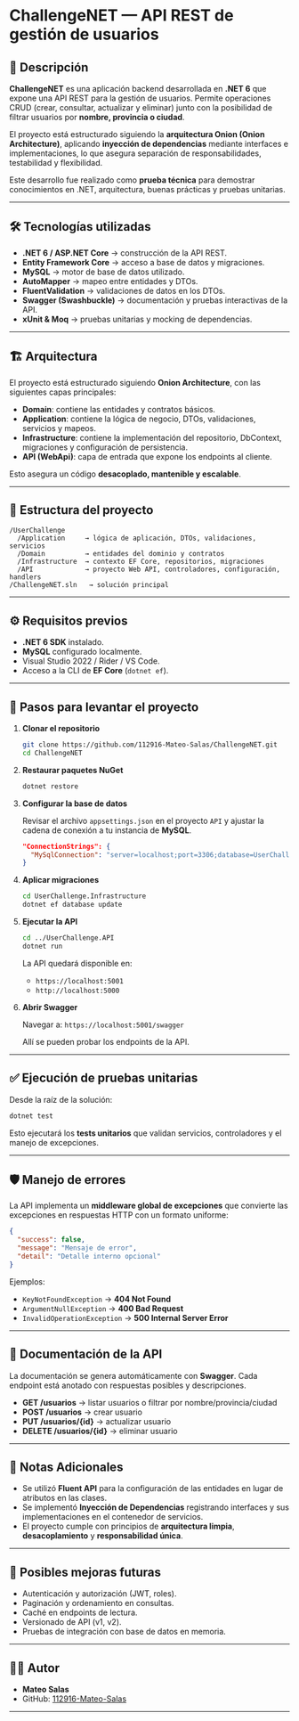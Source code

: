 # ChallengeNET — API REST de gestión de usuarios

## 📌 Descripción

**ChallengeNET** es una aplicación backend desarrollada en **.NET 6** que expone una API REST para la gestión de usuarios.
Permite operaciones CRUD (crear, consultar, actualizar y eliminar) junto con la posibilidad de filtrar usuarios por **nombre, provincia o ciudad**.

El proyecto está estructurado siguiendo la **arquitectura Onion (Onion Architecture)**, aplicando **inyección de dependencias** mediante interfaces e implementaciones, lo que asegura separación de responsabilidades, testabilidad y flexibilidad.

Este desarrollo fue realizado como **prueba técnica** para demostrar conocimientos en .NET, arquitectura, buenas prácticas y pruebas unitarias.

---

## 🛠️ Tecnologías utilizadas

* **.NET 6 / ASP.NET Core** → construcción de la API REST.
* **Entity Framework Core** → acceso a base de datos y migraciones.
* **MySQL** → motor de base de datos utilizado.
* **AutoMapper** → mapeo entre entidades y DTOs.
* **FluentValidation** → validaciones de datos en los DTOs.
* **Swagger (Swashbuckle)** → documentación y pruebas interactivas de la API.
* **xUnit & Moq** → pruebas unitarias y mocking de dependencias.

---

## 🏗️ Arquitectura

El proyecto está estructurado siguiendo **Onion Architecture**, con las siguientes capas principales:

* **Domain**: contiene las entidades y contratos básicos.
* **Application**: contiene la lógica de negocio, DTOs, validaciones, servicios y mapeos.
* **Infrastructure**: contiene la implementación del repositorio, DbContext, migraciones y configuración de persistencia.
* **API (WebApi)**: capa de entrada que expone los endpoints al cliente.

Esto asegura un código **desacoplado, mantenible y escalable**.

---

## 📂 Estructura del proyecto

```
/UserChallenge
  /Application     → lógica de aplicación, DTOs, validaciones, servicios
  /Domain          → entidades del dominio y contratos
  /Infrastructure  → contexto EF Core, repositorios, migraciones
  /API             → proyecto Web API, controladores, configuración, handlers
/ChallengeNET.sln   → solución principal
```
---

## ⚙️ Requisitos previos

* **.NET 6 SDK** instalado.
* **MySQL** configurado localmente.
* Visual Studio 2022 / Rider / VS Code.
* Acceso a la CLI de **EF Core** (`dotnet ef`).

---

## 🚀 Pasos para levantar el proyecto

1. **Clonar el repositorio**

   ```bash
   git clone https://github.com/112916-Mateo-Salas/ChallengeNET.git
   cd ChallengeNET
   ```

2. **Restaurar paquetes NuGet**

   ```bash
   dotnet restore
   ```

3. **Configurar la base de datos**

   Revisar el archivo `appsettings.json` en el proyecto `API` y ajustar la cadena de conexión a tu instancia de **MySQL**.

   ```json
   "ConnectionStrings": {
     "MySqlConnection": "server=localhost;port=3306;database=UserChallenge;user=root;password=tuPassword"
   }
   ```

4. **Aplicar migraciones**

   ```bash
   cd UserChallenge.Infrastructure
   dotnet ef database update
   ```

5. **Ejecutar la API**

   ```bash
   cd ../UserChallenge.API
   dotnet run
   ```

   La API quedará disponible en:

   * `https://localhost:5001`
   * `http://localhost:5000`

6. **Abrir Swagger**

   Navegar a:
   `https://localhost:5001/swagger`

   Allí se pueden probar los endpoints de la API.

---

## ✅ Ejecución de pruebas unitarias

Desde la raíz de la solución:

```bash
dotnet test
```

Esto ejecutará los **tests unitarios** que validan servicios, controladores y el manejo de excepciones.

---

## 🛡️ Manejo de errores

La API implementa un **middleware global de excepciones** que convierte las excepciones en respuestas HTTP con un formato uniforme:

```json
{
  "success": false,
  "message": "Mensaje de error",
  "detail": "Detalle interno opcional"
}
```

Ejemplos:

* `KeyNotFoundException` → **404 Not Found**
* `ArgumentNullException` → **400 Bad Request**
* `InvalidOperationException` → **500 Internal Server Error**

---

## 📖 Documentación de la API

La documentación se genera automáticamente con **Swagger**. Cada endpoint está anotado con respuestas posibles y descripciones.

* **GET /usuarios** → listar usuarios o filtrar por nombre/provincia/ciudad
* **POST /usuarios** → crear usuario
* **PUT /usuarios/{id}** → actualizar usuario
* **DELETE /usuarios/{id}** → eliminar usuario

---

## 📖 Notas Adicionales

* Se utilizó **Fluent API** para la configuración de las entidades en lugar de atributos en las clases.
* Se implementó **Inyección de Dependencias** registrando interfaces y sus implementaciones en el contenedor de servicios.
* El proyecto cumple con principios de **arquitectura limpia**, **desacoplamiento** y **responsabilidad única**.

---

## 🚧 Posibles mejoras futuras

* Autenticación y autorización (JWT, roles).
* Paginación y ordenamiento en consultas.
* Caché en endpoints de lectura.
* Versionado de API (v1, v2).
* Pruebas de integración con base de datos en memoria.

---

## 👨‍💻 Autor

* **Mateo Salas**
* GitHub: [112916-Mateo-Salas](https://github.com/112916-Mateo-Salas)

---